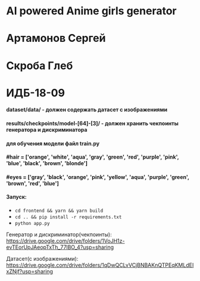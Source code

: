 # AI powered Anime girls generator
# Артамонов Сергей
# Скроба Глеб
# ИДБ-18-09

#### dataset/data/ - должен содержать датасет с изображениями
#### results/checkpoints/model-[64]-[3]/ - должен хранить чекпоинты генератора и дискриминатора
#### для обучения модели файл train.py
####    #hair = ['orange', 'white', 'aqua', 'gray', 'green', 'red', 'purple', 'pink', 'blue', 'black', 'brown', 'blonde']
####    #eyes = ['gray', 'black', 'orange', 'pink', 'yellow', 'aqua', 'purple', 'green', 'brown', 'red', 'blue']

#### Запуск:
  +  `cd frontend && yarn && yarn build`
  +  `cd .. && pip install -r requirements.txt`
  +  `python app.py`
  
  
Генератор и дискриминатор(чекпоинты):
https://drive.google.com/drive/folders/1VoJH1z-evTEorUpJAeopTxTh_77lBO_4?usp=sharing

Датасет(с изображениями):
https://drive.google.com/drive/folders/1qDwQCLvVCjBNBAKnQTPEqKMLdEIxZNjf?usp=sharing
